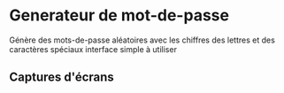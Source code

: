 # Generateur de mot-de-passe
  Génère des mots-de-passe aléatoires avec les chiffres des lettres et des caractères spéciaux
  interface simple à utiliser
  
## Captures d'écrans
  
